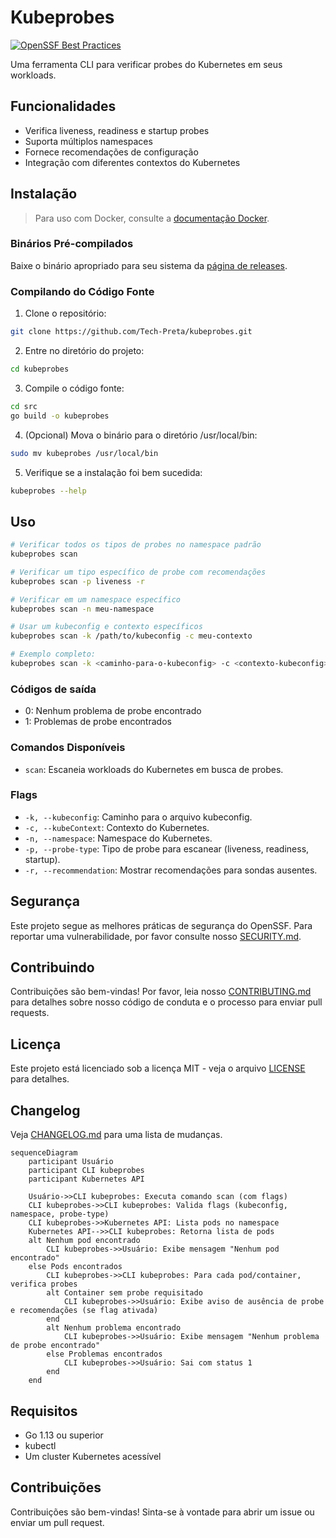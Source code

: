 # Kubeprobes

[![OpenSSF Best Practices](https://www.bestpractices.dev/projects/10573/badge)](https://www.bestpractices.dev/projects/10573)

Uma ferramenta CLI para verificar probes do Kubernetes em seus workloads.

## Funcionalidades

- Verifica liveness, readiness e startup probes
- Suporta múltiplos namespaces
- Fornece recomendações de configuração
- Integração com diferentes contextos do Kubernetes

## Instalação

> Para uso com Docker, consulte a [documentação Docker](docs/docker.md).

### Binários Pré-compilados

Baixe o binário apropriado para seu sistema da [página de releases](https://github.com/Tech-Preta/kubeprobes/releases).

### Compilando do Código Fonte

1. Clone o repositório:

```bash
git clone https://github.com/Tech-Preta/kubeprobes.git
```

2. Entre no diretório do projeto:

```bash
cd kubeprobes
```

3. Compile o código fonte:

```bash
cd src
go build -o kubeprobes
```

4. (Opcional) Mova o binário para o diretório /usr/local/bin:

```bash
sudo mv kubeprobes /usr/local/bin
```

5. Verifique se a instalação foi bem sucedida:

```bash
kubeprobes --help
```

## Uso

```bash
# Verificar todos os tipos de probes no namespace padrão
kubeprobes scan

# Verificar um tipo específico de probe com recomendações
kubeprobes scan -p liveness -r

# Verificar em um namespace específico
kubeprobes scan -n meu-namespace

# Usar um kubeconfig e contexto específicos
kubeprobes scan -k /path/to/kubeconfig -c meu-contexto

# Exemplo completo:
kubeprobes scan -k <caminho-para-o-kubeconfig> -c <contexto-kubeconfig> -n <namespace> -p <tipo-de-probe> -r
```

### Códigos de saída
- 0: Nenhum problema de probe encontrado
- 1: Problemas de probe encontrados

### Comandos Disponíveis
- `scan`: Escaneia workloads do Kubernetes em busca de probes.

### Flags
- `-k, --kubeconfig`: Caminho para o arquivo kubeconfig.
- `-c, --kubeContext`: Contexto do Kubernetes.
- `-n, --namespace`: Namespace do Kubernetes.
- `-p, --probe-type`: Tipo de probe para escanear (liveness, readiness, startup).
- `-r, --recommendation`: Mostrar recomendações para sondas ausentes.

## Segurança

Este projeto segue as melhores práticas de segurança do OpenSSF. Para reportar uma vulnerabilidade, por favor consulte nosso [SECURITY.md](SECURITY.md).

## Contribuindo

Contribuições são bem-vindas! Por favor, leia nosso [CONTRIBUTING.md](CONTRIBUTING.md) para detalhes sobre nosso código de conduta e o processo para enviar pull requests.

## Licença

Este projeto está licenciado sob a licença MIT - veja o arquivo [LICENSE](LICENSE) para detalhes.

## Changelog

Veja [CHANGELOG.md](CHANGELOG.md) para uma lista de mudanças.

```mermaid
sequenceDiagram
    participant Usuário
    participant CLI kubeprobes
    participant Kubernetes API

    Usuário->>CLI kubeprobes: Executa comando scan (com flags)
    CLI kubeprobes->>CLI kubeprobes: Valida flags (kubeconfig, namespace, probe-type)
    CLI kubeprobes->>Kubernetes API: Lista pods no namespace
    Kubernetes API-->>CLI kubeprobes: Retorna lista de pods
    alt Nenhum pod encontrado
        CLI kubeprobes->>Usuário: Exibe mensagem "Nenhum pod encontrado"
    else Pods encontrados
        CLI kubeprobes->>CLI kubeprobes: Para cada pod/container, verifica probes
        alt Container sem probe requisitado
            CLI kubeprobes->>Usuário: Exibe aviso de ausência de probe e recomendações (se flag ativada)
        end
        alt Nenhum problema encontrado
            CLI kubeprobes->>Usuário: Exibe mensagem "Nenhum problema de probe encontrado"
        else Problemas encontrados
            CLI kubeprobes->>Usuário: Sai com status 1
        end
    end
```

## Requisitos

- Go 1.13 ou superior
- kubectl
- Um cluster Kubernetes acessível

## Contribuições

Contribuições são bem-vindas! Sinta-se à vontade para abrir um issue ou enviar um pull request.
